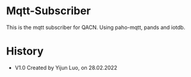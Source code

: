 # Mqtt-Subscriber
This is the mqtt subscriber for QACN. Using paho-mqtt, pands and iotdb.

# History
- V1.0 Created by Yijun Luo, on 28.02.2022
